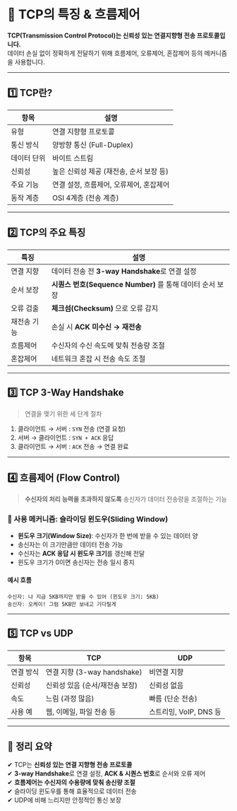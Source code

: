 # 🔗 TCP의 특징 & 흐름제어

**TCP(Transmission Control Protocol)는 신뢰성 있는 연결지향형 전송 프로토콜입니다.**  
데이터 손실 없이 정확하게 전달하기 위해 흐름제어, 오류제어, 혼잡제어 등의 메커니즘을 사용합니다.

---

## 1️⃣ TCP란?

| 항목         | 설명 |
|--------------|------|
| 유형         | 연결 지향형 프로토콜 |
| 통신 방식     | 양방향 통신 (Full-Duplex) |
| 데이터 단위   | 바이트 스트림 |
| 신뢰성       | 높은 신뢰성 제공 (재전송, 순서 보장 등) |
| 주요 기능     | 연결 설정, 흐름제어, 오류제어, 혼잡제어 |
| 동작 계층     | OSI 4계층 (전송 계층) |

---

## 2️⃣ TCP의 주요 특징

| 특징          | 설명 |
|---------------|------|
| 연결 지향     | 데이터 전송 전 **3-way Handshake**로 연결 설정 |
| 순서 보장     | **시퀀스 번호(Sequence Number)** 를 통해 데이터 순서 보장 |
| 오류 검출     | **체크섬(Checksum)** 으로 오류 감지 |
| 재전송 기능   | 손실 시 **ACK 미수신 → 재전송** |
| 흐름제어     | 수신자의 수신 속도에 맞춰 전송량 조절 |
| 혼잡제어     | 네트워크 혼잡 시 전송 속도 조절 |

---

## 3️⃣ TCP 3-Way Handshake

> 연결을 맺기 위한 세 단계 절차

1. 클라이언트 → 서버 : `SYN` 전송 (연결 요청)
2. 서버 → 클라이언트 : `SYN + ACK` 응답
3. 클라이언트 → 서버 : `ACK` 전송 → 연결 완료

---

## 4️⃣ 흐름제어 (Flow Control)

> **수신자의 처리 능력을 초과하지 않도록** 송신자가 데이터 전송량을 조절하는 기능

### 🔧 사용 메커니즘: **슬라이딩 윈도우(Sliding Window)**

- **윈도우 크기(Window Size)**: 수신자가 한 번에 받을 수 있는 데이터 양
- 송신자는 이 크기만큼만 데이터 전송 가능
- 수신자는 **ACK 응답 시 윈도우 크기**를 갱신해 전달
- 윈도우 크기가 0이면 송신자는 전송 일시 중지

#### 예시 흐름

```
수신자: 나 지금 5KB까지만 받을 수 있어 (윈도우 크기: 5KB)
송신자: 오케이! 그럼 5KB만 보내고 기다릴게
```

---

## 5️⃣ TCP vs UDP

| 항목       | TCP                          | UDP |
|------------|-------------------------------|-----|
| 연결 방식  | 연결 지향 (3-way handshake)   | 비연결 지향 |
| 신뢰성     | 신뢰성 있음 (순서/재전송 보장) | 신뢰성 없음 |
| 속도       | 느림 (과정 많음)              | 빠름 (단순 전송) |
| 사용 예    | 웹, 이메일, 파일 전송 등       | 스트리밍, VoIP, DNS 등 |

---

## 🎯 정리 요약

✔ TCP는 **신뢰성 있는 연결 지향형 전송 프로토콜**  
✔ **3-way Handshake**로 연결 설정, **ACK & 시퀀스 번호**로 순서와 오류 제어  
✔ **흐름제어는 수신자의 수용량에 맞춰 송신량 조절**  
✔ 슬라이딩 윈도우를 통해 효율적으로 데이터 전송  
✔ UDP에 비해 느리지만 안정적인 통신 보장
